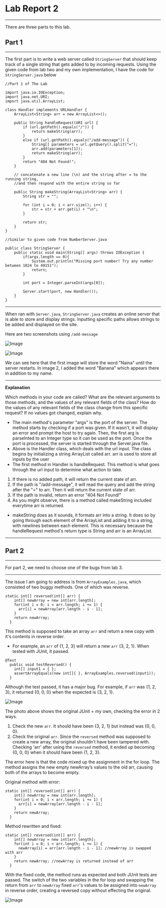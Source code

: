 # **Lab Report 2**
---
There are three parts to this lab.
## Part 1
---
The first part is to write a web server called `StringServer` that should keep track of a single string that gets added to by incoming requests.
Using the given code from lab two and my own implementation, I have the code for `StringServer.java` below

```
//Part 1 of The Lab 

import java.io.IOException;
import java.net.URI;
import java.util.ArrayList;

class Handler implements URLHandler {
    ArrayList<String> arr = new ArrayList<>();
    
    public String handleRequest(URI url) {
        if (url.getPath().equals("/")) {
            return makeString(arr);
        }
        else if (url.getPath().equals("/add-message")) {
            String[] parameters = url.getQuery().split("=");
            arr.add(parameters[1]);
            return makeString(arr);
        }
        return "404 Not Found!";
    }

    // concatenate a new line (\n) and the string after = to the running string, 
    //and then respond with the entire string so far

    public String makeString(ArrayList<String> arr) {
        String str = "";

        for (int i = 0; i < arr.size(); i++) {
            str = str + arr.get(i) + "\n";
        }

        return str;
    }
}

//Similar to given code from NumberServer.java

public class StringServer {
    public static void main(String[] args) throws IOException {
        if(args.length == 0){
            System.out.println("Missing port number! Try any number between 1024 to 49151");
            return;
        }

        int port = Integer.parseInt(args[0]);

        Server.start(port, new Handler());
    }
}
```
---
When ran with `Server.java`, `StringServer.java` creates an online server that is able to store and display strings. 
Inputting specific paths allows strings to be added and displayed on the site.

Here are two screenshots using `/add-message`

![Image](addmessage1.png)

![Image](addmessage2.png)

We can see here that the first image will store the word "Naina" until the server restarts.
In image 2, I added the word "Banana" which appears there in addition to my name.

---

**Explanation**

Which methods in your code are called?
What are the relevant arguments to those methods, and the values of any relevant fields of the class?
How do the values of any relevant fields of the class change from this specific request? If no values got changed, explain why.

- The main method's parameter "args" is the port of the server. The method starts by checking if a port was given. If it wasn't, it will display an error and prompt the host to try again. Then, the first arg is parseInted to an Integer type so it can be used as the port. Once the port is processed, the server is started through the Server.java file.
- Above is the Handler class, which deals with the url input. The class begins by initializing a string ArrayList called arr. arr is used to store all inputs by the user
- The first method in Handler is handleRequest. This method is what goes through the url input to determine what action to take.

1. If there is no added path, it will return the current state of arr.
2. If the path is "/add-message", it will read the query and add the string after the "=" to arr. Then it will return the current state of arr.
3. If the path is invalid, return an error "404 Not Found!"
4. As you might observe, there is a method called makeString included everytime arr is returned.

- makeString does as it sounds, it formats arr into a string. It does so by going through each element of the ArrayList and adding it to a string, with newlines between each element. This is necessary because the handleRequest method's return type is String and arr is an ArrayList.

---

## Part 2
---
For part 2, we need to choose one of the bugs from lab 3.

--- 
The issue I am going to address is from `ArrayExamples.java`, which consisted of two buggy methods. One of which was reverse.

```
static int[] reversed(int[] arr) {
    int[] newArray = new int[arr.length];
    for(int i = 0; i < arr.length; i += 1) {
      arr[i] = newArray[arr.length - i - 1];
    }
    return newArray;
  }
```

This method is supposed to take an array `arr` and return a new copy with it's contents in reverse order. 
- For example, an `arr` of {1, 2, 3} will return a new `arr` {3, 2, 1}. 
When tested with JUnit, it passed.

```
@Test
  public void testReversed() {
    int[] input1 = { };
    assertArrayEquals(new int[]{ }, ArrayExamples.reversed(input1));
  }
```

Although the test passed, it has a major bug.
For example, if `arr` was {1, 2, 3}, it returned {0, 0, 0} when the expected is {3, 2, 1}.

![Image](Image1.png)

The photo above shows the original JUnit + my own, checking the error in 2 ways. 
1. Check the new `arr`. It should have been {3, 2, 1} but instead was {0, 0, 0}. 
2. Check the original `arr`. Since the `reversed` method was supposed to create a new array, the original shouldn’t have been tampered with. Checking 'arr' after using the `reversed` method, it ended up becoming {0, 0, 0} when it should have been {1, 2, 3}.

The error here is that the code mixed up the assignment in the for loop. 
The method assigns the new empty newArray’s values to the old arr, causing both of the arrays to become empty.

Original method with error:

```
static int[] reversed(int[] arr) {
    int[] newArray = new int[arr.length];
    for(int i = 0; i < arr.length; i += 1) {
      arr[i] = newArray[arr.length - i - 1];
    }
    return newArray;
  }
```

Method rewritten and fixed:

```
static int[] reversed(int[] arr) {
    int[] newArray = new int[arr.length];
    for(int i = 0; i < arr.length; i += 1) {
      newArray[i] = arr[arr.length - i - 1]; //newArray is swapped with arr
    }
    return newArray; //newArray is returned instead of arr
  }
```

With the fixed code, the method runs as expected and both JUnit tests are passed. 
The switch of the two variables in the for loop and swapping the return from `arr` to `newArray` fixed `arr`'s values to be assigned into `newArray` in reverse order, creating a reversed copy without effecting the original.

![Image](image2.png)






